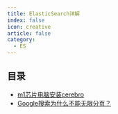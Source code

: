```yaml
---
title: ElasticSearch详解
index: false
icon: creative
article: false
category:
  - ES
---
```


## 目录

- [m1芯片电脑安装cerebro](m1芯片电脑安装cerebro.md)
- [Google搜索为什么不能无限分页？](Google搜索为什么不能无限分页？.md)

